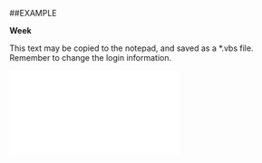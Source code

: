 

##EXAMPLE

**Week**

This text may be copied to the notepad, and saved as a *.vbs file. Remember to change the login information.

![](../../Examples/vbs/SORecurrence.Week.vb.txt)





